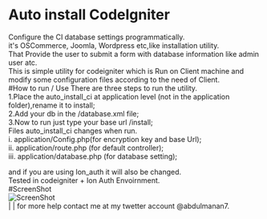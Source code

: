 # Auto install CodeIgniter
Configure the CI database settings programmatically.   
it's OSCommerce, Joomla, Wordpress etc,like installation utility.  
That Provide the user to submit a form with database information like admin user atc.  
This is simple utility for codeigniter which is Run on Client machine and modify some configuration files according to
the need of Client.  
#How to run / Use
There are three steps to run the utility.  
1.Place the auto_install_ci at application level (not in the application folder),rename it to install;  
2.Add your db in the /database.xml file;  
3.Now to run just type your base url /install;  
Files auto_install_ci changes when run.  
i. application/Config.php(for encryption key and base Url);  
ii. application/route.php (for default controller);  
iii. application/database.php (for database setting);  

and if you are using Ion_auth it will also be changed.  
Tested in codeigniter + Ion Auth Envoirnment.  
#ScreenShot  
![ScreenShot](https://github.com/abdulmanan7/auto_install_ci/master/screenshot.png)  
|
|
for more help contact me at my twetter account @abdulmanan7.
